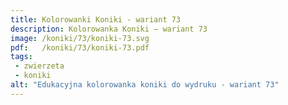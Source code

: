 ```yaml
---
title: Kolorowanki Koniki - wariant 73
description: Kolorowanka Koniki – wariant 73
image: /koniki/73/koniki-73.svg
pdf:   /koniki/73/koniki-73.pdf
tags:
 - zwierzeta
 - koniki
alt: "Edukacyjna kolorowanka koniki do wydruku - wariant 73"
---
```

